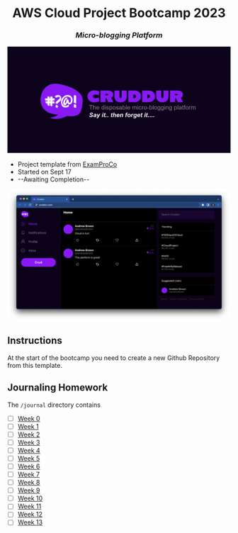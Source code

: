 <div align="center">
  <h1>AWS Cloud Project Bootcamp 2023</h1>
  <h3><em>Micro-blogging Platform</em></h3>
</div>

![Cruddur Graphic](_docs/assets/cruddur-banner.jpg)

- Project template from <a href="https://github.com/ExamProCo/aws-bootcamp-cruddur-2023
">ExamProCo</a>
- Started on Sept 17
- --Awaiting Completion--

![Cruddur Screenshot](_docs/assets/cruddur-screenshot.png)


## Instructions

At the start of the bootcamp you need to create a new Github Repository from this template.

## Journaling Homework

The `/journal` directory contains

- [ ] [Week 0](journal/week0.md)
- [ ] [Week 1](journal/week1.md)
- [ ] [Week 2](journal/week2.md)
- [ ] [Week 3](journal/week3.md)
- [ ] [Week 4](journal/week4.md)
- [ ] [Week 5](journal/week5.md)
- [ ] [Week 6](journal/week6.md)
- [ ] [Week 7](journal/week7.md)
- [ ] [Week 8](journal/week8.md)
- [ ] [Week 9](journal/week9.md)
- [ ] [Week 10](journal/week10.md)
- [ ] [Week 11](journal/week11.md)
- [ ] [Week 12](journal/week12.md)
- [ ] [Week 13](journal/week13.md)